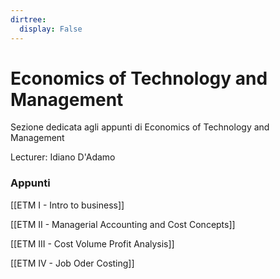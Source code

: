 ```yaml
---
dirtree:
  display: False
---
```


# Economics of Technology and Management

Sezione dedicata agli appunti di Economics of Technology and Management

Lecturer: Idiano D'Adamo

### Appunti

[[ETM I - Intro to business]]

[[ETM II - Managerial Accounting and Cost Concepts]]

[[ETM III - Cost Volume Profit Analysis]]

[[ETM IV - Job Oder Costing]]

